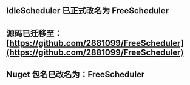 ## IdleScheduler 已正式改名为 FreeScheduler

## 源码已迁移至：[https://github.com/2881099/FreeScheduler](https://github.com/2881099/FreeScheduler)

## Nuget 包名已改名为：FreeScheduler